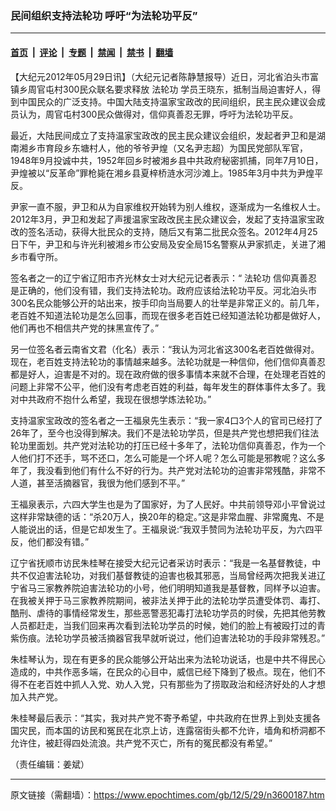 ### 民间组织支持法轮功  呼吁“为法轮功平反”

---

#### [首页](../../../..?n3600187) &nbsp;|&nbsp; [评论](../../../../../epoch-comment?n3600187) &nbsp;|&nbsp; [专题](../../../../../epoch-special?n3600187) &nbsp;|&nbsp; [禁闻](../../../../../epoch-news?n3600187) &nbsp;|&nbsp; [禁书](../../../../../books?n3600187) &nbsp;|&nbsp; [翻墙](https://github.com/gfw-breaker/nogfw/blob/master/README.md?n3600187)


<div class="post_content" id="artbody" itemprop="articleBody">
 <!-- article content begin -->
 <p>
  【大纪元2012年05月29日讯】（大纪元记者陈静慧报导）近日，河北省泊头市富镇乡周官屯村300民众联名要求释放
  <ok href="https://www.epochtimes.com/gb/tag/%E6%B3%95%E8%BD%AE%E5%8A%9F.html">
   法轮功
  </ok>
  学员王晓东，抵制当局迫害好人，得到中国民众的广泛支持。中国大陆支持温家宝政改的民间组织，民主民众建议会成员认为，周官屯村300民众做得对，信仰真善忍无罪，呼吁为法轮功平反。
 </p>
 <p>
  最近，大陆民间成立了支持温家宝政改的民主民众建议会组织，发起者尹卫和是湖南湘乡市育段乡东塘村人，他的爷爷尹煌（又名尹志超）为国民党部队军官，1948年9月投诚中共，1952年回乡时被湘乡县中共政府秘密抓捕，同年7月10日，尹煌被以“反革命”罪枪毙在湘乡县夏梓桥涟水河沙滩上。1985年3月中共为尹煌平反。
 </p>
 <p>
  尹家一直不服，尹卫和从为自家维权开始转为别人维权，逐渐成为一名维权人士。2012年3月，尹卫和发起了声援温家宝政改民主民众建议会，发起了支持温家宝政改的签名活动，获得大批民众的支持，随后又有第二批民众签名。2012年4月25日下午，尹卫和与许光利被湘乡市公安局及安全局15名警察从尹家抓走，关进了湘乡市看守所。
 </p>
 <p>
  签名者之一的辽宁省辽阳市齐光林女士对大纪元记者表示：“
  <ok href="https://www.epochtimes.com/gb/tag/%E6%B3%95%E8%BD%AE%E5%8A%9F.html">
   法轮功
  </ok>
  信仰真善忍是正确的，他们没有错，我们支持法轮功。政府应该给法轮功平反。河北泊头市300名民众能够公开的站出来，按手印向当局要人的壮举是非常正义的。前几年，老百姓不知道法轮功是怎么回事，而现在很多老百姓已经知道法轮功都是做好人，他们再也不相信共产党的抹黑宣传了。”
 </p>
 <p>
  另一位签名者云南省文君（化名）表示：“我认为河北省这300名老百姓做得对。现在，老百姓支持法轮功的事情越来越多。法轮功就是一种信仰，他们信仰真善忍都是好人，迫害是不对的。现在政府做的很多事情本来就不合理，在处理老百姓的问题上非常不公平，他们没有考虑老百姓的利益，每年发生的群体事件太多了。我对中共政府不抱什么希望，我现在很想学炼法轮功。”
 </p>
 <p>
  支持温家宝政改的签名者之一王福泉先生表示：“我一家4口3个人的官司已经打了26年了，至今也没得到解决。我们不是法轮功学员，但是共产党也想把我们往法轮功里面划。共产党对法轮功的打压已经十多年了，法轮功信仰真善忍，作为一个人他们打不还手，骂不还口，怎么可能是一个坏人呢？怎么可能是邪教呢？这么多年了，我没看到他们有什么不好的行为。共产党对法轮功的迫害非常残酷，非常不人道，甚至活摘器官，我很为他们感到不平。”
 </p>
 <p>
  王福泉表示，六四大学生也是为了国家好，为了人民好。中共前领导邓小平曾说过这样非常缺德的话：“杀20万人，换20年的稳定。”这是非常血腥、非常魔鬼、不是人能说出的话，但是它却发生了。王福泉说:“我双手赞同为法轮功平反，为六四平反，他们都没有错。”
 </p>
 <p>
  辽宁省抚顺市访民朱桂琴在接受大纪元记者采访时表示：“我是一名基督教徒，中共不仅迫害法轮功，对我们基督教徒的迫害也极其邪恶，当局曾经两次把我关进辽宁省马三家教养院迫害法轮功的小号，他们明明知道我是基督教，同样予以迫害。在我被关押于马三家教养院期间，被非法关押于此的法轮功学员遭受体罚、毒打、酷刑、虐待的事情经常发生，那些恶警恶犯毒打法轮功学员的时侯，先把其他劳教人员都赶走，当我们回来再次看到法轮功学员的时候，她们的脸上有被殴打过的青紫伤痕。法轮功学员被活摘器官我早就听说过，他们迫害法轮功的手段非常残忍。”
 </p>
 <p>
  朱桂琴认为，现在有更多的民众能够公开站出来为法轮功说话，也是中共不得民心造成的，中共作恶多端，在民众的心目中，威信已经下降到了极点。现在，他们不得不在老百姓中抓人入党、劝人入党，只有那些为了捞取政治和经济好处的人才想加入共产党。
 </p>
 <p>
  朱桂琴最后表示：“其实，我对共产党不寄予希望，中共政府在世界上到处支援各国灾民，而本国的访民和冤民在北京上访，连露宿街头都不允许，墙角和桥洞都不允许住，被赶得四处流浪。共产党不灭亡，所有的冤民都没有希望。”
 </p>
 <p>
  （责任编辑：姜斌）
 </p>
 <!-- article content end -->
 <div id="below_article_ad">
 </div>
</div>


---

原文链接（需翻墙）：https://www.epochtimes.com/gb/12/5/29/n3600187.htm